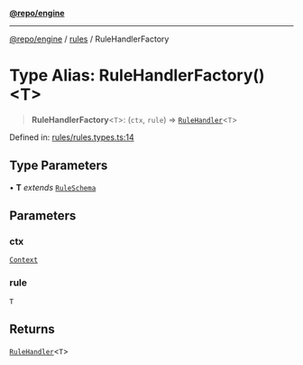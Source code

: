 [**@repo/engine**](../../README.md)

***

[@repo/engine](../../modules.md) / [rules](../README.md) / RuleHandlerFactory

# Type Alias: RuleHandlerFactory()\<T\>

> **RuleHandlerFactory**\<`T`\>: (`ctx`, `rule`) => [`RuleHandler`](../interfaces/RuleHandler.md)\<`T`\>

Defined in: [rules/rules.types.ts:14](https://github.com/alexqguo/drinking-board-game-v3/blob/1123a2491488adcd1534d1bcc4d95b9a9f0d7a43/packages/engine/src/rules/rules.types.ts#L14)

## Type Parameters

• **T** *extends* [`RuleSchema`](RuleSchema.md)

## Parameters

### ctx

[`Context`](../../context/classes/Context.md)

### rule

`T`

## Returns

[`RuleHandler`](../interfaces/RuleHandler.md)\<`T`\>

